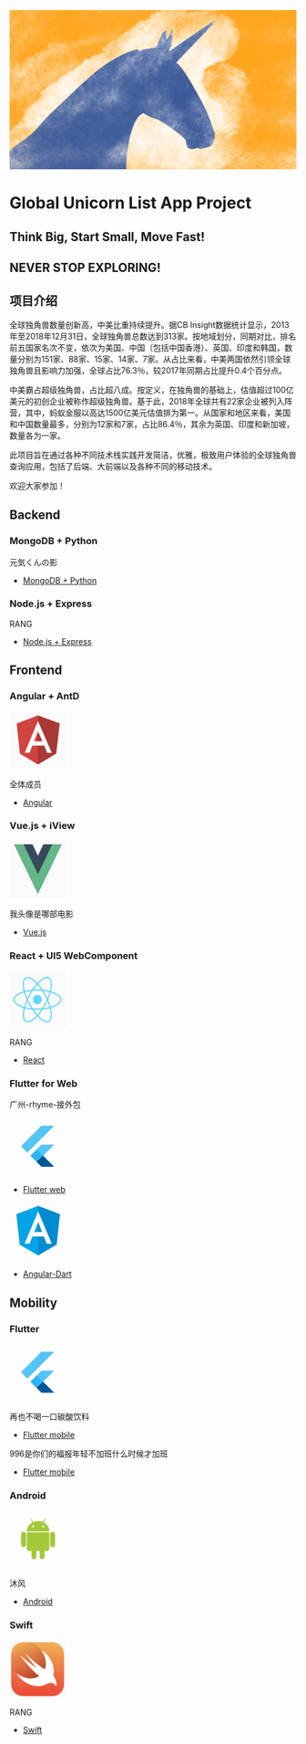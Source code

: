 ![image](https://github.com/rangwei/Global_Unicorn_List/blob/master/logos/unicorn.jpg)

# Global Unicorn List App Project

## Think Big, Start Small, Move Fast!
## NEVER STOP EXPLORING!

## 项目介绍
全球独角兽数量创新高，中美比重持续提升。据CB Insight数据统计显示，2013年至2018年12月31日，全球独角兽总数达到313家。按地域划分，同期对比，排名前五国家名次不变，依次为美国、中国（包括中国香港）、英国、印度和韩国，数量分别为151家、88家、15家、14家、7家。从占比来看，中美两国依然引领全球独角兽且影响力加强，全球占比76.3％，较2017年同期占比提升0.4个百分点。

中美霸占超级独角兽，占比超八成。按定义，在独角兽的基础上，估值超过100亿美元的初创企业被称作超级独角兽。基于此，2018年全球共有22家企业被列入阵营，其中，蚂蚁金服以高达1500亿美元估值排为第一。从国家和地区来看，美国和中国数量最多，分别为12家和7家，占比86.4％，其余为英国、印度和新加坡，数量各为一家。

此项目旨在通过各种不同技术栈实践开发简洁，优雅，极致用户体验的全球独角兽查询应用，包括了后端、大前端以及各种不同的移动技术。

欢迎大家参加！

## Backend

### MongoDB + Python 

元気くんの影

* [MongoDB + Python](https://github.com/mago960806/unicorn-python)

### Node.js + Express

RANG 

* [Node.js + Express](https://github.com/rangwei/unicorn-node)

## Frontend

### Angular + AntD

<img width="100" height="100" src="https://github.com/rangwei/Global_Unicorn_List/blob/master/logos/angular.png"/>

全体成员

* [Angular](https://github.com/zhousheng9384/unicorn-angular)

### Vue.js + iView

<img width="100" height="100" src="https://github.com/rangwei/Global_Unicorn_List/blob/master/logos/vue.png"/>

我头像是哪部电影 

* [Vue.js](https://github.com/lan505/unicorn-vue)

### React + UI5 WebComponent

<img width="100" height="100" src="https://github.com/rangwei/Global_Unicorn_List/blob/master/logos/react.png"/>

RANG

* [React](https://github.com/rangwei/unicorns-react)

### Flutter for Web

广州-rhyme-接外包

<img width="100" height="100" src="https://github.com/rangwei/Global_Unicorn_List/blob/master/logos/flutter.jpg"/>

* [Flutter web](https://github.com/rhymelph/unicorn-fu)

<img width="100" height="100" src="https://github.com/rangwei/Global_Unicorn_List/blob/master/logos/angular-dart.jpeg"/>

* [Angular-Dart](https://github.com/rhymelph/unicorn-agldart)

## Mobility

### Flutter

<img width="100" height="100" src="https://github.com/rangwei/Global_Unicorn_List/blob/master/logos/flutter.jpg"/>

再也不喝一口碳酸饮料

* [Flutter mobile](https://github.com/bxrhhy/dujiaoshou)

996是你们的福报年轻不加班什么时候才加班

* [Flutter mobile](https://github.com/yikwing/500unicorns)

### Android

<img width="100" height="100" src="https://github.com/rangwei/Global_Unicorn_List/blob/master/logos/android.jpg"/>

沐风

* [Android](https://github.com/Moosphan/Unicorn-android)

### Swift

<img width="100" height="100" src="https://github.com/rangwei/Global_Unicorn_List/blob/master/logos/swift.png"/>

RANG

* [Swift](https://github.com/rangwei/unicorn-swift)
